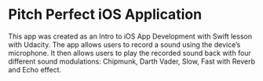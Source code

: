 # Pitch Perfect iOS Application

This app was created as an Intro to iOS App Development with Swift lesson with Udacity. The app allows users to record a sound using the device’s microphone. It then allows users to play the recorded sound back with four different sound modulations: Chipmunk, Darth Vader, Slow, Fast with Reverb and Echo effect.
